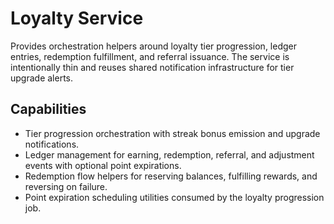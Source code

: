 # Loyalty Service

Provides orchestration helpers around loyalty tier progression, ledger entries, redemption fulfillment, and referral issuance.
The service is intentionally thin and reuses shared notification infrastructure for tier upgrade alerts.

## Capabilities

- Tier progression orchestration with streak bonus emission and upgrade notifications.
- Ledger management for earning, redemption, referral, and adjustment events with optional point expirations.
- Redemption flow helpers for reserving balances, fulfilling rewards, and reversing on failure.
- Point expiration scheduling utilities consumed by the loyalty progression job.
